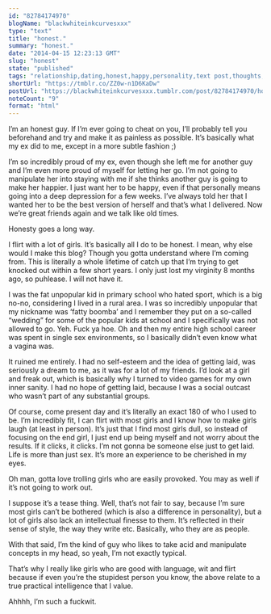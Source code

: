 ```yaml
---
id: "82784174970"
blogName: "blackwhiteinkcurvesxxx"
type: "text"
title: "honest."
summary: "honest."
date: "2014-04-15 12:23:13 GMT"
slug: "honest"
state: "published"
tags: "relationship,dating,honest,happy,personality,text post,thoughts,laid,sex,wit,flirt,intellectual,tease,girls"
shortUrl: "https://tmblr.co/ZZ0w-n1D6KaDw"
postUrl: "https://blackwhiteinkcurvesxxx.tumblr.com/post/82784174970/honest"
noteCount: "9"
format: "html"
---
```


I’m an honest guy. If I’m ever going to cheat on you, I’ll probably tell you beforehand and try and make it as painless as possible. It’s basically what my ex did to me, except in a more subtle fashion ;)

I’m so incredibly proud of my ex, even though she left me for another guy and I’m even more proud of myself for letting her go. I’m not going to manipulate her into staying with me if she thinks another guy is going to make her happier. I just want her to be happy, even if that personally means going into a deep depression for a few weeks. I’ve always told her that I wanted her to be the best version of herself and that’s what I delivered. Now we’re great friends again and we talk like old times.

Honesty goes a long way.

I flirt with a lot of girls. It’s basically all I do to be honest. I mean, why else would I make this blog? Though you gotta understand where I’m coming from. This is literally a whole lifetime of catch up that I’m trying to get knocked out within a few short years. I only just lost my virginity 8 months ago, so puhlease. I will not have it.

I was the fat unpopular kid in primary school who hated sport, which is a big no-no, considering I lived in a rural area. I was so incredibly unpopular that my nickname was ‘fatty boomba’ and I remember they put on a so-called “wedding” for some of the popular kids at school and I specifically was not allowed to go. Yeh. Fuck ya hoe. Oh and then my entire high school career was spent in single sex environments, so I basically didn’t even know what a vagina was. 

It ruined me entirely. I had no self-esteem and the idea of getting laid, was seriously a dream to me, as it was for a lot of my friends. I’d look at a girl and freak out, which is basically why I turned to video games for my own inner sanity. I had no hope of getting laid, because I was a social outcast who wasn’t part of any substantial groups. 

Of course, come present day and it’s literally an exact 180 of who I used to be. I’m incredibly fit, I can flirt with most girls and I know how to make girls laugh (at least in person). It’s just that I find most girls dull, so instead of focusing on the end girl, I just end up being myself and not worry about the results. If it clicks, it clicks. I’m not gonna be someone else just to get laid. Life is more than just sex. It’s more an experience to be cherished in my eyes.

Oh man, gotta love trolling girls who are easily provoked. You may as well if it’s not going to work out.

I suppose it’s a tease thing. Well, that’s not fair to say, because I’m sure most girls can’t be bothered (which is also a difference in personality), but a lot of girls also lack an intellectual finesse to them. It’s reflected in their sense of style, the way they write etc. Basically, who they are as people. 

With that said, I’m the kind of guy who likes to take acid and manipulate concepts in my head, so yeah, I’m not exactly typical.

That’s why I really like girls who are good with language, wit and flirt because if even you’re the stupidest person you know, the above relate to a true practical intelligence that I value.

Ahhhh, I’m such a fuckwit.